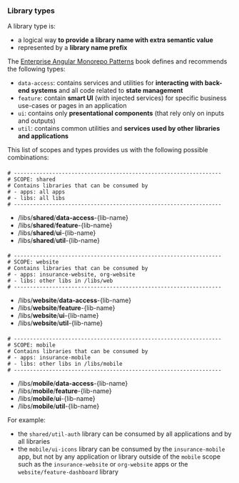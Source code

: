 ### Library types

A library type is:

- a logical way **to provide a library name with extra semantic value**
- represented by a **library name prefix**

The [Enterprise Angular Monorepo Patterns](https://go.nrwl.io/angular-enterprise-monorepo-patterns-new-book) book defines and recommends the following types:

- `data-access`: contains services and utilities for **interacting with back-end systems** and all code related to **state management**
- `feature`: contain **smart UI** (with injected services) for specific business use-cases or pages in an application
- `ui`: contains only **presentational components** (that rely only on inputs and outputs)
- `util`: contains common utilities and **services used by other libraries and applications**

This list of scopes and types provides us with the following possible combinations:

####

    # -----------------------------------------------------------------
    # SCOPE: shared
    # Contains libraries that can be consumed by
    # - apps: all apps
    # - libs: all libs
    # -----------------------------------------------------------------

- /libs/**shared**/**data-access**-{lib-name}
- /libs/**shared**/**feature**-{lib-name}
- /libs/**shared**/**ui**-{lib-name}
- /libs/**shared**/**util**-{lib-name}

####

    # -----------------------------------------------------------------
    # SCOPE: website
    # Contains libraries that can be consumed by
    # - apps: insurance-website, org-website
    # - libs: other libs in /libs/web
    # -----------------------------------------------------------------

- /libs/**website**/**data-access**-{lib-name}
- /libs/**website**/**feature**-{lib-name}
- /libs/**website**/**ui**-{lib-name}
- /libs/**website**/**util**-{lib-name}

####

    # -----------------------------------------------------------------
    # SCOPE: mobile
    # Contains libraries that can be consumed by
    # - apps: insurance-mobile
    # - libs: other libs in /libs/mobile
    # -----------------------------------------------------------------

- /libs/**mobile**/**data-access**-{lib-name}
- /libs/**mobile**/**feature**-{lib-name}
- /libs/**mobile**/**ui**-{lib-name}
- /libs/**mobile**/**util**-{lib-name}

For example:

- the `shared/util-auth` library can be consumed by all applications and by all libraries
- the `mobile/ui-icons` library can be consumed by the `insurance-mobile` app, but not by any application or library outside of the `mobile` scope such as the `insurance-website` or `org-website` apps or the `website/feature-dashboard` library
